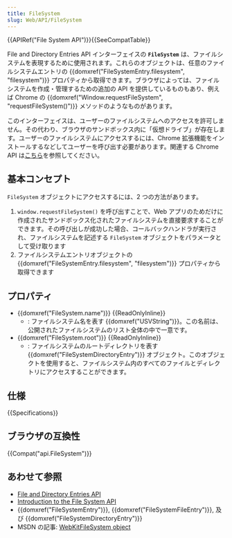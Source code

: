 ```yaml
---
title: FileSystem
slug: Web/API/FileSystem
---
```


{{APIRef("File System API")}}{{SeeCompatTable}}

File and Directory Entries API インターフェイスの **`FileSystem`** は、ファイルシステムを表現するために使用されます。これらのオブジェクトは、任意のファイルシステムエントリの {{domxref("FileSystemEntry.filesystem", "filesystem")}} プロパティから取得できます。ブラウザによっては、ファイルシステムを作成・管理するための追加の API を提供しているものもあり、例えば Chrome の {{domxref("Window.requestFileSystem", "requestFileSystem()")}} メソッドのようなものがあります。

このインターフェイスは、ユーザーのファイルシステムへのアクセスを許可しません。その代わり、ブラウザのサンドボックス内に「仮想ドライブ」が存在します。ユーザーのファイルシステムにアクセスするには、Chrome 拡張機能をインストールするなどしてユーザーを呼び出す必要があります。関連する Chrome API は[こちら](https://developer.chrome.com/apps/fileSystem)を参照してください。

## 基本コンセプト

`FileSystem` オブジェクトにアクセスするには、2 つの方法があります。

1. `window.requestFileSystem()` を呼び出すことで、Web アプリのためだけに作成されたサンドボックス化されたファイルシステムを直接要求することができます。その呼び出しが成功した場合、コールバックハンドラが実行され、ファイルシステムを記述する `FileSystem` オブジェクトをパラメータとして受け取ります
2. ファイルシステムエントリオブジェクトの {{domxref("FileSystemEntry.filesystem", "filesystem")}} プロパティから取得できます

## プロパティ

- {{domxref("FileSystem.name")}} {{ReadOnlyInline}}
  - : ファイルシステム名を表す {{domxref("USVString")}}。この名前は、公開されたファイルシステムのリスト全体の中で一意です。
- {{domxref("FileSystem.root")}} {{ReadOnlyInline}}
  - : ファイルシステムのルートディレクトリを表す {{domxref("FileSystemDirectoryEntry")}} オブジェクト。このオブジェクトを使用すると、ファイルシステム内のすべてのファイルとディレクトリにアクセスすることができます。

## 仕様

{{Specifications}}

## ブラウザの互換性

{{Compat("api.FileSystem")}}

## あわせて参照

- [File and Directory Entries API](/ja/docs/Web/API/File_and_Directory_Entries_API)
- [Introduction to the File System API](/ja/docs/Web/API/File_and_Directory_Entries_API/Introduction)
- {{domxref("FileSystemEntry")}}, {{domxref("FileSystemFileEntry")}}, 及び {{domxref("FileSystemDirectoryEntry")}}
- MSDN の記事: [WebKitFileSystem object](https://msdn.microsoft.com/library/mt732564)

